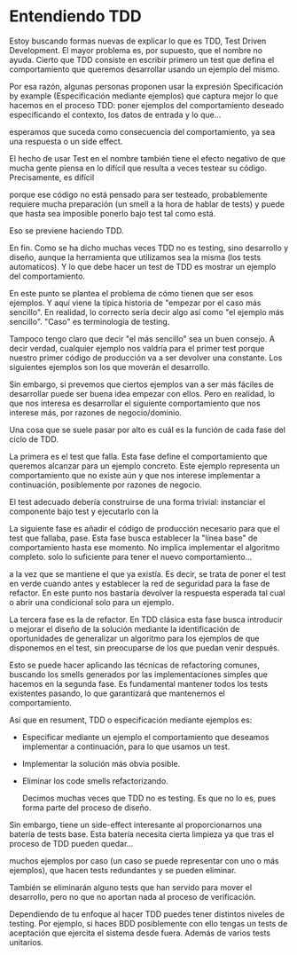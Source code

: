 # Entendiendo TDD

Estoy buscando formas nuevas de explicar lo que es TDD, Test Driven Development. El mayor problema es, por supuesto, que el nombre no ayuda. Cierto que TDD consiste en escribir primero un test que defina el comportamiento que queremos desarrollar usando un ejemplo del mismo.

Por esa razón, algunas personas proponen usar la expresión Specificación by example (Especificación mediante ejemplos) que captura mejor lo que hacemos en el proceso TDD: poner ejemplos del comportamiento deseado especificando el contexto, los datos de entrada y lo que...

esperamos que suceda como consecuencia del comportamiento, ya sea una respuesta o un side effect.

El hecho de usar Test en el nombre también tiene el efecto negativo de que mucha gente piensa en lo difícil que resulta a veces testear su código. Precisamente, es difícil

porque ese código no está pensado para ser testeado, probablemente requiere mucha preparación (un smell a la hora de hablar de tests) y puede que hasta sea imposible ponerlo bajo test tal como está.

Eso se previene haciendo TDD.

En fin. Como se ha dicho muchas veces TDD no es testing, sino desarrollo y diseño, aunque la herramienta que utilizamos sea la misma (los tests automaticos). Y lo que debe hacer un test de TDD es mostrar un ejemplo del comportamiento.

En este punto se plantea el problema de cómo tienen que ser esos ejemplos. Y aquí viene la típica historia de "empezar por el caso más sencillo". En realidad, lo correcto sería decir algo así como "el ejemplo más sencillo". "Caso" es terminología de testing.

Tampoco tengo claro que decir "el más sencillo" sea un buen consejo. A decir verdad, cualquier ejemplo nos valdría para el primer test porque nuestro primer código de producción va a ser devolver una constante. Los siguientes ejemplos son los que moverán el desarrollo.

Sin embargo, si prevemos que ciertos ejemplos van a ser más fáciles de desarrollar puede ser buena idea empezar con ellos. Pero en realidad, lo que nos interesa es desarrollar el siguiente comportamiento que nos interese más, por razones de negocio/dominio.

Una cosa que se suele pasar por alto es cuál es la función de cada fase del ciclo de TDD.

La primera es el test que falla. Esta fase define el comportamiento que queremos alcanzar para un ejemplo concreto. Este ejemplo representa un comportamiento que no existe aún y que nos interese implementar a continuación, posiblemente por razones de negocio.

El test adecuado debería construirse de una forma trivial: instanciar el componente bajo test y ejecutarlo con la

La siguiente fase es añadir el código de producción necesario para que el test que fallaba, pase. Esta fase busca establecer la "línea base" de comportamiento hasta ese momento. No implica implementar el algoritmo completo. solo lo suficiente para tener el nuevo comportamiento...

a la vez que se mantiene el que ya existía. Es decir, se trata de poner el test en verde cuando antes y establecer la red de seguridad para la fase de refactor. En este punto nos bastaría devolver la respuesta esperada tal cual o abrir una condicional solo para un ejemplo.

La tercera fase es la de refactor. En TDD clásica esta fase busca introducir o mejorar el diseño de la solución mediante la identificación de oportunidades de generalizar un algoritmo para los ejemplos de que disponemos en el test, sin preocuparse de los que puedan venir después.

Esto se puede hacer aplicando las técnicas de refactoring comunes, buscando los smells generados por las implementaciones simples que hacemos en la segunda fase. Es fundamental mantener todos los tests existentes pasando, lo que garantizará que mantenemos el comportamiento.

Así que en resument, TDD o especificación mediante ejemplos es:

* Especificar mediante un ejemplo el comportamiento que deseamos implementar a continuación, para lo que usamos un test.

* Implementar la solución más obvia posible.

* Eliminar los code smells refactorizando.

  Decimos muchas veces que TDD no es testing. Es que no lo es, pues forma parte del proceso de diseño.

Sin embargo, tiene un side-effect interesante al proporcionarnos una batería de tests base. Esta batería necesita cierta limpieza ya que tras el proceso de TDD pueden quedar...

muchos ejemplos por caso (un caso se puede representar con uno o más ejemplos), que hacen tests redundantes y se pueden eliminar.

También se eliminarán alguno tests que han servido para mover el desarrollo, pero no que no aportan nada al proceso de verificación.

Dependiendo de tu enfoque al hacer TDD puedes tener distintos niveles de testing. Por ejemplo, si haces BDD posiblemente con ello tengas un tests de aceptación que ejercita el sistema desde fuera. Además de varios tests unitarios.